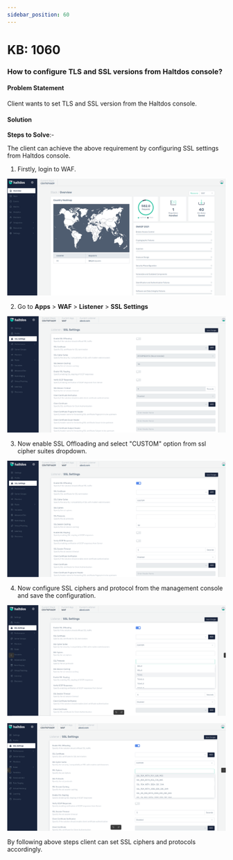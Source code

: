 ```yaml
---
sidebar_position: 60
---
```


# KB: 1060

### **How to configure TLS and SSL versions from Haltdos console?**

#### **Problem Statement**

Client wants to set TLS and SSL version from the Haltdos console.

#### **Solution**

**Steps to Solve**:-

The client can achieve the above requirement by configuring SSL settings from Haltdos console.

1. Firstly, login to WAF.

![kb-1060](/img/waf/kb/v2/overview_kb_1060_1.png)

2. Go to **Apps** > **WAF** > **Listener** > **SSL Settings**

![kb-1060](/img/waf/kb/v2/ssl_settings_kb_1060_2.png)

3. Now enable SSL Offloading and select "CUSTOM" option from ssl cipher suites dropdown.

![kb-1060](/img/waf/kb/v2/ssl_settings_kb_1060_3.png)

4. Now configure SSL ciphers and protocol from the management console and save the configuration.

![kb-1060](/img/waf/kb/v2/ssl_protocol_kb_1060_4.png)

![kb-1060](/img/waf/kb/v2/ssl_ciphers_kb_1060_5.png)

By following above steps client can set SSL ciphers and protocols accordingly.



